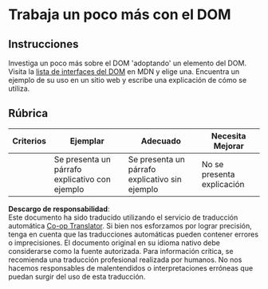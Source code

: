 <!--
CO_OP_TRANSLATOR_METADATA:
{
  "original_hash": "22fb6c3cb570c47f1ac65048393941fa",
  "translation_date": "2025-08-24T12:06:54+00:00",
  "source_file": "3-terrarium/3-intro-to-DOM-and-closures/assignment.md",
  "language_code": "es"
}
-->
# Trabaja un poco más con el DOM

## Instrucciones

Investiga un poco más sobre el DOM 'adoptando' un elemento del DOM. Visita la [lista de interfaces del DOM](https://developer.mozilla.org/docs/Web/API/Document_Object_Model) en MDN y elige una. Encuentra un ejemplo de su uso en un sitio web y escribe una explicación de cómo se utiliza.

## Rúbrica

| Criterios | Ejemplar                                      | Adecuado                                          | Necesita Mejorar        |
| --------- | --------------------------------------------- | ------------------------------------------------ | ----------------------- |
|           | Se presenta un párrafo explicativo con ejemplo | Se presenta un párrafo explicativo sin ejemplo   | No se presenta explicación |

**Descargo de responsabilidad**:  
Este documento ha sido traducido utilizando el servicio de traducción automática [Co-op Translator](https://github.com/Azure/co-op-translator). Si bien nos esforzamos por lograr precisión, tenga en cuenta que las traducciones automáticas pueden contener errores o imprecisiones. El documento original en su idioma nativo debe considerarse como la fuente autorizada. Para información crítica, se recomienda una traducción profesional realizada por humanos. No nos hacemos responsables de malentendidos o interpretaciones erróneas que puedan surgir del uso de esta traducción.